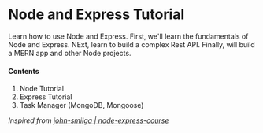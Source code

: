 # Node and Express Tutorial
Learn how to use Node and Express. First, we'll learn the fundamentals of Node and Express. NExt, learn to build a complex Rest API. Finally, will build a MERN app and other Node projects.

#### Contents

1. Node Tutorial
2. Express Tutorial
3. Task Manager (MongoDB, Mongoose)

*Inspired from [john-smilga | node-express-course
](https://github.com/john-smilga/node-express-course)*
